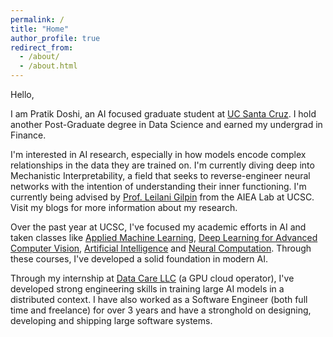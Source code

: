 ```yaml
---
permalink: /
title: "Home"
author_profile: true
redirect_from: 
  - /about/
  - /about.html
---
```


Hello,

I am Pratik Doshi, an AI focused graduate student at [UC Santa Cruz](https://engineering.ucsc.edu/). I hold another Post-Graduate degree in Data Science and earned my undergrad in Finance.

I'm interested in AI research, especially in how models encode complex relationships in the data they are trained on. I'm currently diving deep into Mechanistic Interpretability, a field that seeks to reverse-engineer neural networks with the intention of understanding their inner functioning. I'm currently being advised by [Prof. Leilani Gilpin](https://aiea-lab.github.io/member/leilani/) from the AIEA Lab at UCSC. Visit my blogs for more information about my research.

Over the past year at UCSC, I've focused my academic efforts in AI and taken classes like [Applied Machine Learning](https://courses.engineering.ucsc.edu/courses/cse144), [Deep Learning for Advanced Computer Vision](https://courses.engineering.ucsc.edu/courses/cse244c), [Artificial Intelligence](https://courses.engineering.ucsc.edu/courses/cse240) and [Neural Computation](https://courses.engineering.ucsc.edu/courses/cse290D). Through these courses, I've developed a solid foundation in modern AI.

Through my internship at [Data Care LLC](https://thedatacare.com/) (a GPU cloud operator), I've developed strong engineering skills in training large AI models in a distributed context. I have also worked as a Software Engineer (both full time and freelance) for over 3 years and have a stronghold on designing, developing and shipping large software systems.
